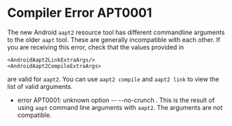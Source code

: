 # Compiler Error APT0001

The new Android `aapt2` resource tool has different commandline arguments to the 
older `aapt` tool. These are generally incompatible with each other. If you are 
receiving this error, check that the values provided in

    <AndroidAapt2LinkExtraArgs/>
    <AndroidAapt2CompileExtraArgs>

are valid for `aapt2`. You can use `aapt2 compile` and `aapt2 link` to view
the list of valid arguments.

- error APT0001: unknown option -- --no-crunch . This is the result of using `aapt` command line arguments with `aapt2`. The arguments are not compatible.

